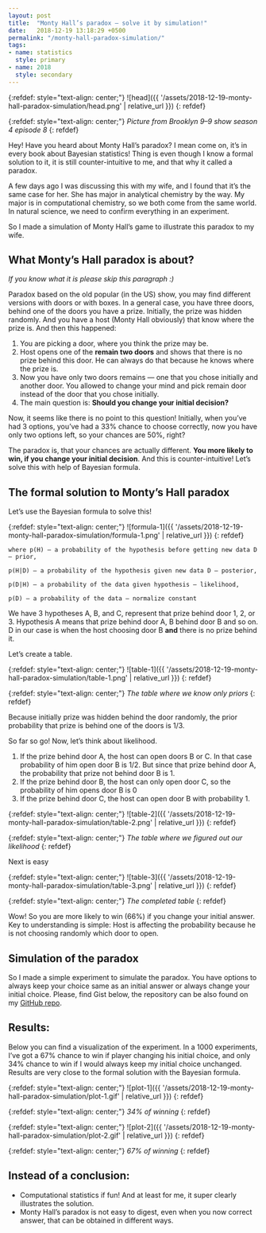 ```yaml
---
layout: post
title:  "Monty Hall’s paradox — solve it by simulation!"
date:   2018-12-19 13:18:29 +0500
permalink: "/monty-hall-paradox-simulation/"
tags:
- name: statistics
  style: primary
- name: 2018
  style: secondary
---
```


{:refdef: style="text-align: center;"}
![head]({{ '/assets/2018-12-19-monty-hall-paradox-simulation/head.png' | relative_url }})
{: refdef}

{:refdef: style="text-align: center;"}
*Picture from Brooklyn 9–9 show season 4 episode 8*
{: refdef}


Hey! Have you heard about Monty Hall’s paradox? I mean come on, it’s in every book about Bayesian statistics! Thing is even though I know a formal solution to it, it is still counter-intuitive to me, and that why it called a paradox.

A few days ago I was discussing this with my wife, and I found that it’s the same case for her. She has major in analytical chemistry by the way. My major is in computational chemistry, so we both come from the same world. In natural science, we need to confirm everything in an experiment.

So I made a simulation of Monty Hall’s game to illustrate this paradox to my wife.

## What Monty’s Hall paradox is about?
*If you know what it is please skip this paragraph :)*

Paradox based on the old popular (in the US) show, you may find different versions with doors or with boxes. In a general case, you have three doors, behind one of the doors you have a prize. Initially, the prize was hidden randomly. And you have a host (Monty Hall obviously) that know where the prize is. And then this happened:

1. You are picking a door, where you think the prize may be.
2. Host opens one of the **remain two doors** and shows that there is no prize behind this door. He can always do that because he knows where the prize is.
3. Now you have only two doors remains — one that you chose initially and another door. You allowed to change your mind and pick remain door instead of the door that you chose initially.
4. The main question is: **Should you change your initial decision?**

Now, it seems like there is no point to this question! Initially, when you’ve had 3 options, you’ve had a 33% chance to choose correctly, now you have only two options left, so your chances are 50%, right?

The paradox is, that your chances are actually different. **You more likely to win, if you change your initial decision**. And this is counter-intuitive! Let’s solve this with help of Bayesian formula.

## The formal solution to Monty’s Hall paradox
Let’s use the Bayesian formula to solve this!


{:refdef: style="text-align: center;"}
![formula-1]({{ '/assets/2018-12-19-monty-hall-paradox-simulation/formula-1.png' | relative_url }})
{: refdef}

```
where p(H) — a probability of the hypothesis before getting new data D — prior,

p(H|D) — a probability of the hypothesis given new data D — posterior,

p(D|H) — a probability of the data given hypothesis — likelihood,

p(D) — a probability of the data — normalize constant
```

We have 3 hypotheses A, B, and C, represent that prize behind door 1, 2, or 3. Hypothesis A means that prize behind door A, B behind door B and so on. D in our case is when the host choosing door B **and** there is no prize behind it.

Let’s create a table.

{:refdef: style="text-align: center;"}
![table-1]({{ '/assets/2018-12-19-monty-hall-paradox-simulation/table-1.png' | relative_url }})
{: refdef}

{:refdef: style="text-align: center;"}
*The table where we know only priors*
{: refdef}


Because initially prize was hidden behind the door randomly, the prior probability that prize is behind one of the doors is 1/3.

So far so go! Now, let’s think about likelihood.

1. If the prize behind door A, the host can open doors B or C. In that case probability of him open door B is 1/2. But since that prize behind door A, the probability that prize not behind door B is 1.
2. If the prize behind door B, the host can only open door C, so the probability of him opens door B is 0
3. If the prize behind door C, the host can open door B with probability 1.



{:refdef: style="text-align: center;"}
![table-2]({{ '/assets/2018-12-19-monty-hall-paradox-simulation/table-2.png' | relative_url }})
{: refdef}

{:refdef: style="text-align: center;"}
*The table where we figured out our likelihood*
{: refdef}

Next is easy


{:refdef: style="text-align: center;"}
![table-3]({{ '/assets/2018-12-19-monty-hall-paradox-simulation/table-3.png' | relative_url }})
{: refdef}

{:refdef: style="text-align: center;"}
*The completed table*
{: refdef}

Wow! So you are more likely to win (66%) if you change your initial answer. Key to understanding is simple: Host is affecting the probability because he is not choosing randomly which door to open.

## Simulation of the paradox

So I made a simple experiment to simulate the paradox. You have options to always keep your choice same as an initial answer or always change your initial choice. Please, find Gist below, the repository can be also found on my [GitHub repo](https://github.com/subpath/Monty_Hall_paradox_simulation).

<script src="https://gist.github.com/subpath/39d9f85421445dbd7a46b95e42aeb113.js"></script>

## Results:

Below you can find a visualization of the experiment. In a 1000 experiments, I’ve got a 67% chance to win if player changing his initial choice, and only 34% chance to win if I would always keep my initial choice unchanged. Results are very close to the formal solution with the Bayesian formula.

{:refdef: style="text-align: center;"}
![plot-1]({{ '/assets/2018-12-19-monty-hall-paradox-simulation/plot-1.gif' | relative_url }})
{: refdef}

{:refdef: style="text-align: center;"}
*34% of winning*
{: refdef}


{:refdef: style="text-align: center;"}
![plot-2]({{ '/assets/2018-12-19-monty-hall-paradox-simulation/plot-2.gif' | relative_url }})
{: refdef}

{:refdef: style="text-align: center;"}
*67% of winning*
{: refdef}



## Instead of a conclusion:

* Computational statistics if fun! And at least for me, it super clearly illustrates the solution.
* Monty Hall’s paradox is not easy to digest, even when you now correct answer, that can be obtained in different ways.